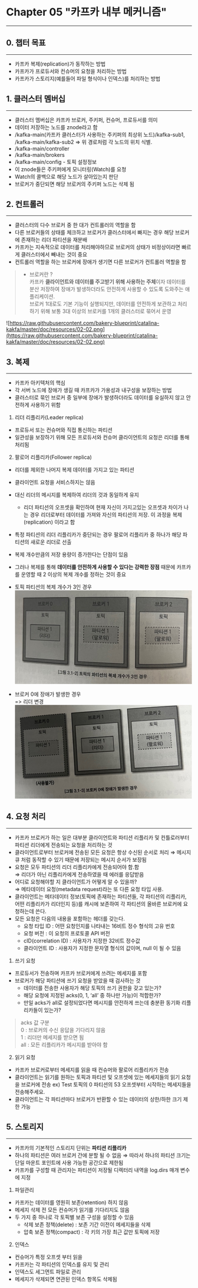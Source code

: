 # Chapter 05 "카프카 내부 메커니즘"

---

## 0. 챕터 목표

---

- 카프카 복제(replication)가 동작하는 방법
- 카프카가 프로듀서와 컨슈머의 요청을 처리하는 방법
- 카프카가 스토리지(예를들어 파일 형식이나 인덱스)를 처리하는 방법

## 1. 클러스터 멤버십

---

- 클러스터 멤버십은 카프카 브로커, 주키퍼, 컨슈머, 프로듀서를 의미
- 데이터 저장하는 노드를 znode라고 함
- /kafka-main(카프카 클러스터가 사용하는 주키퍼의 최상위 노드)/kafka-sub1, /kafka-main/kafka-sub2
  ⇒ 위 경로처럼 각 노드의 위치 식별.
- /kafka-main/controller
- /kafka-main/brokers
- /kafka-main/config - 토픽 설정정보
- 이 znode들은 주키퍼에게 모니터링(Watch)를 요청
- Watch의 콜백으로 해당 노드가 살아있는지 판단
- 브로커가 중단되면 해당 브로커의 주키퍼 노드는 삭제 됨

## 2. 컨트롤러

---

- 클러스터의 다수 브로커 중 한 대가 컨트롤러의 역할을 함
- 다른 브로커들의 상태를 체크하고 브로커가 클러스터에서 빠지는 경우 해당 브로커에 존재하는 리더 파티션을 재분배
- 카프카는 지속적으로 데이터를 처리해야하므로 브로커의 상태가 비정상이라면 빠르게 클러스터에서 빼내는 것이 중요
- 컨트롤러 역할을 하는 브로커에 장애가 생기면 다른 브로커가 컨트롤러 역할을 함

> - 브로커란 ? <br>
    카프카 **클라이언트와 데이터를 주고받기 위해 사용하는 주체**이자 데이터를 분산 저장하여 장애가 발생하더라도 안전하게 사용할 수 있도록 도와주는 애플리케이션.<br>
    브로커 1대로도 기본 기능이 실행되지만, 데이터를 안전하게 보관하고 처리하기 위해 보통 3대 이상의 브로커를 1개의 클러스터로 묶어서 운영
>

![https://raw.githubusercontent.com/bakery-blueprint/catalina-kakfa/master/doc/resources/02-02.png](https://raw.githubusercontent.com/bakery-blueprint/catalina-kakfa/master/doc/resources/02-02.png)

## 3. 복제

---

- 카프카 아키텍처의 핵심
- 각 서버 노드에 장애가 생길 때 카프카가 가용성과 내구성을 보장하는 방법
- 클러스터로 묶인 브로커 중 일부에 장애가 발생하더라도 데이터를 유실하지 않고 안전하게 사용하기 위함

1) 리더 리플리카(Leader replica)

- 프로듀서 또는 컨슈머와 직접 통신하는 파티션
- 일관성을 보장하기 위해 모든 프로듀서와 컨슈머 클라이언트의 요청은 리더를 통해 처리됨

2) 팔로어 리플리카(Follower replica)

- 리더를 제외한 나머지 복제 데이터를 가지고 있는 파티션
- 클라이언트 요청을 서비스하지는 않음
- 대신 리더의 메시지를 복제하여 리더의 것과 동일하게 유지
    - 리더 파티션의 오프셋을 확인하여 현재 자신이 가지고있는 오프셋과 차이가 나는 경우 리더로부터 데이터를 가져와 자신의 파티션의 저장. 이 과정을 복제(replication) 이라고 함
- 특정 파티션의 리더 리플리카가 중단되는 경우 팔로어 리플리카 중 하나가 해당 파티션의 새로운 리더로 선출
- 복제 개수만큼의 저장 용량이 증가한다는 단점이 있음
- 그러나 복제를 통해 **데이터를 안전하게 사용할 수 있다는 강력한 장점** 때문에 카프카를 운영할 때 2 이상의 복제 개수를 정하는 것이 중요
  
- 토픽 파티션의 복제 개수가 3인 경우
![토픽의 파티션의 복제 개수가 3인 경우](./resources/05-01.png)

- 브로커 0에 장애가 발생한 경우<br>
=> 리더 변경
  ![브로커 0에 장애가 발생한 경우](./resources/05-02.png)


## 4. 요청 처리

---

- 카프카 브로커가 하는 일은 대부분 클라이언트와 파티션 리플리카 및 컨틀로러부터 파티션 리더에게 전송되는 요청을 처리하는 것
- 클라이언트로부터 브로커에 전송된 모든 요청은 항상 수신된 순서로 처리
  ⇒ 메시지 큐 처럼 동작할 수 있기 때문에 저장되는 메시지 순서가 보장됨
- 요청은 모두 파티션의 리더 리플리카에게 전송되어야 함.함 <br>
  ⇒ 리더가 아닌 리플리카에게 전송하였을 때 에러를 응답받음
- 어디로 요청해야할 지 클라이언트가 어떻게 알 수 있을까?<br>
  ⇒ 메타데이터 요청(metadata request)라는 또 다른 요청 타입 사용.
- 클라이언트는 메타데이터 정보(토픽에 존재하는 파티션들, 각 파티션의 리플리카, 어떤 리플리카가 리더인지 등)를 캐시에 보존하여 각 파티션의 올바른 브로커에 요청하는데 쓴다.
- 모든 요청은 다음의 내용을 포함하는 헤더를 갖는다.
    - 요청 타입 ID : 어떤 요청인지를 나타내는 16비트 정수 형식의 고유 번호
    - 요청 버전 : 이 요청의 프로토콜 API 버전
    - cID(correlation ID) : 사용자가 지정한 32비트 정수값
    - 클라이언트 ID : 사용자가 지정한 문자열 형식의 값이며, null 이 될 수 있음

1) 쓰기 요청

- 프로듀서가 전송하며 카프카 브로커에게 쓰려는 메세지를 포함
- 브로커가 해당 파티션에 쓰기 요청을 받았을 때 검사하는 것
    - 데이터를 전송한 사용자가 해당 토픽의 쓰기 권한을 갖고 있는가?
    - 해당 요청에 지정된 acks(0, 1, ‘all’ 중 하나만 가능)이 적합한가?
    - 만일 acks가 all로 설정되었다면 메시지를 안전하게 쓰는데 충분환 동기화 리플리카들이 있는가?

> acks 값 구분<br>
0 : 브로커의 수신 응답을 기다리지 않음<br>
1 : 리더만 메세지를 받으면 됨<br>
all : 모든 리플리카가 메시지를 받아야 함
>

2) 읽기 요청

- 카프카 브로커로부터 메세지를 읽을 때 컨슈머와 팔로어 리플리카가 전송
- 클라이언트는 읽기를 원하는 토픽과 파티션 및 오프셋에 있는 메세지들의 읽기 요청을 브로커에 전송
  ex) Test 토픽의 0 파티션의 53 오프셋부터 시작하는 메세지들을 전송해주세요.
- 클라이언트는 각 파티션마다 브로커가 반환할 수 있는 데이터의 상한/하한 크기 제한 가능

## 5. 스토리지

---

- 카프카의 기본적인 스토리지 단위는 **파티션 리플리카**
- 하나의 파티션은 여러 브로커 간에 분할 될 수 없음
  ⇒ 따라서 하나의 파티션 크기는 단일 마운트 포인트에 사용 가능한 공간으로 제한됨
- 카프카를 구성할 때 관리자는 파티션이 저장될 디렉터리 내역을 log.dirs 매개 변수에 지정

1) 파일관리

- 카프카는 데이터를 영원히 보존(retention) 하지 않음
- 메세지 삭제 전 모든 컨슈머가 읽기를 기다리지도 않음
- 두 가지 중 하나로 각 토픽별 보존 구성을 설정할 수 있음
    - 삭제 보존 정책(delete) : 보존 기간 이전이 메세지들을 삭제
    - 압축 보존 정책(compact) : 각 키의 가장 최근 값만 토픽에 저장

2) 인덱스

- 컨슈머가 특정 오프셋 부터 읽을
- 카프카는 각 파티션의 인덱스를 유지 및  관리
- 인덱스도 세그먼트 파일로 관리
- 메세지가 삭제되면 연관된 인덱스 항목도 삭제됨